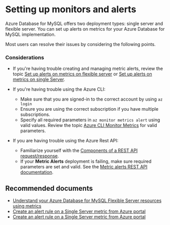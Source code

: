 <properties
  pagetitle="Setting up monitors and alerts&#xD;"
  description="Setting up monitors and alerts"
  service="microsoft.dbformysql"
  resource="servers"
  ms.author="ambhatna,jtoland"
  selfhelptype="Generic"
  supporttopicids="32747587"
  resourcetags="servers,databases"
  productpesids="17343"
  cloudenvironments="public,fairfax,usnat,ussec"
  articleid="2595a05d-aa2e-446d-83ba-15b5e492c96f"
  ownershipid="AzureData_AzureDatabaseforMySQL" />
# Setting up monitors and alerts

Azure Database for MySQL offers two deployment types: single server and flexible server. You can set up alerts on metrics for your Azure Database for MySQL implementation.

Most users can resolve their issues by considering the following points.

### Considerations

* If you're having trouble creating and managing metric alerts, review the topic [Set up alerts on metrics on flexible server](https://docs.microsoft.com/azure/mysql/flexible-server/how-to-alert-on-metric/) or [Set up alerts on metrics on single Server](https://docs.microsoft.com/azure/mysql/howto-alert-on-metric#create-an-alert-rule-on-a-metric-from-the-azure-portal/).
* If you're having trouble using the Azure CLI:

  * Make sure that you are signed-in to the correct account by using `az login`
  * Ensure you are using the correct subscription if you have multiple subscriptions.
  * Specify all required parameters in `az monitor metrics alert` using valid values. Review the topic [Azure CLI Monitor Metrics](https://docs.microsoft.com/azure/azure-monitor/platform/alerts-metric#with-azure-cli) for valid parameters.

* If you are having trouble using the Azure Rest API:

  * Familiarize yourself with the [Components of a REST API request/response](https://docs.microsoft.com/rest/api/azure/#components-of-a-rest-api-requestresponse).
  * If your **Metric Alerts** deployment is failing, make sure required parameters are set and valid. See the [Metric alerts REST API documentation](https://docs.microsoft.com/rest/api/monitor/metricalerts).

## **Recommended documents**

* [Understand your Azure Database for MySQL Flexible Server resources using metrics](https://docs.microsoft.com/azure/mysql/flexible-server/concepts-monitoring)
* [Create an alert rule on a Single Server metric from Azure portal](https://docs.microsoft.com/azure/mysql/flexible-server/how-to-alert-on-metric/)
* [Create an alert rule on a Single Server metric from Azure portal](https://docs.microsoft.com/azure/mysql/howto-alert-on-metric#create-an-alert-rule-on-a-metric-from-the-azure-portal/)
